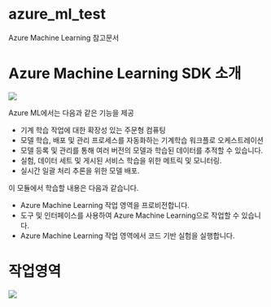 # azure_ml_test
Azure Machine Learning 참고문서

# Azure Machine Learning SDK 소개

![](https://learn.microsoft.com/ko-kr/training/wwl-data-ai/intro-to-azure-machine-learning-service/media/01-01-what-is-azure-ml.jpg)

Azure ML에서는 다음과 같은 기능을 제공

- 기계 학습 작업에 대한 확장성 있는 주문형 컴퓨팅
- 모델 학습, 배포 및 관리 프로세스를 자동화하는 기계학습 워크플로 오케스트레이션
- 모델 등록 및 관리를 통해 여러 버전의 모델과 학습된 데이터를 추적할 수 있습니다.
- 실험, 데이터 세트 및 게시된 서비스 학습을 위한 메트릭 및 모니터링.
- 실시간 일괄 처리 추론을 위한 모델 배포.

이 모듈에서 학습할 내용은 다음과 같습니다.

- Azure Machine Learning 작업 영역을 프로비전합니다.
- 도구 및 인터페이스를 사용하여 Azure Machine Learning으로 작업할 수 있습니다.
- Azure Machine Learning 작업 영역에서 코드 기반 실험을 실행합니다.

# 작업영역

![](https://learn.microsoft.com/ko-kr/training/wwl-data-ai/intro-to-azure-machine-learning-service/media/01-02-workspace.png)

